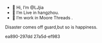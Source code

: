 - 👋 Hi, I’m @LJjia
- 👀 I’m Live in hangzhou.
- 🌱 I’m work in Moore Threads .

Disaster comes off guard,but so is happiness.

ea890-297dd
27a5d-ef983

<!---
LJjia/LJjia is a ✨ special ✨ repository because its `README.md` (this file) appears on your GitHub profile.
You can click the Preview link to take a look at your changes.
--->
